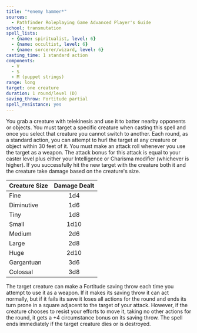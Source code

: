 ```yaml
---
title: "*enemy hammer*"
sources:
  - Pathfinder Roleplaying Game Advanced Player's Guide
school: transmutation
spell_lists:
  - {name: spiritualist, level: 6}
  - {name: occultist, level: 6}
  - {name: sorcerer/wizard, level: 6}
casting_time: 1 standard action
components:
  - V
  - S
  - M (puppet strings)
range: long
target: one creature
duration: 1 round/level (D)
saving_throw: Fortitude partial
spell_resistance: yes
---
```


You grab a creature with telekinesis and use it to batter nearby opponents or objects. You must target a specific creature when casting this spell and once you select that creature you cannot switch to another. Each round, as a standard action, you can attempt to hurl the target at any creature or object within 30 feet of it. You must make an attack roll whenever you use the target as a weapon. The attack bonus for this attack is equal to your caster level plus either your Intelligence or Charisma modifier (whichever is higher). If you successfully hit the new target with the creature both it and the creature take damage based on the creature's size.

| Creature Size | Damage Dealt |
|:--------------|:------------:|
| Fine          |     1d4      |
| Diminutive    |     1d6      |
| Tiny          |     1d8      |
| Small         |     1d10     |
| Medium        |     2d6      |
| Large         |     2d8      |
| Huge          |     2d10     |
| Gargantuan    |     3d6      |
| Colossal      |     3d8      |

The target creature can make a Fortitude saving throw each time you attempt to use it as a weapon. If it makes its saving throw it can act normally, but if it fails its save it loses all actions for the round and ends its turn prone in a square adjacent to the target of your attack. However, if the creature chooses to resist your efforts to move it, taking no other actions for the round, it gets a +4 circumstance bonus on its saving throw. The spell ends immediately if the target creature dies or is destroyed.

